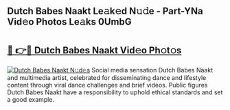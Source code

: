 ## Dutch Babes Naakt Le𝚊k𝚎d N𝚞𝚍e - Part-YNa Vid𝚎o Photos Le𝚊ks 0UmbG

# <h2><a href="http://fb0k61.evod.top/?m=Dutch+Babes+Naakt">🔗 👉🔴 Dutch Babes Naakt Vid𝚎o Ph𝚘t𝚘s</a></h2>

[![Dutch Babes Naakt N𝚞d𝚎s](https://i.imgur.com/8V9OHl7.gif)](http://fb0k61.evod.top/?m=Dutch+Babes+Naakt)
Social media sensation Dutch Babes Naakt and multimedia artist, celebrated for disseminating dance and lifestyle content through viral dance challenges and brief videos. Public figures Dutch Babes Naakt have a responsibility to uphold ethical standards and set a good example. 
